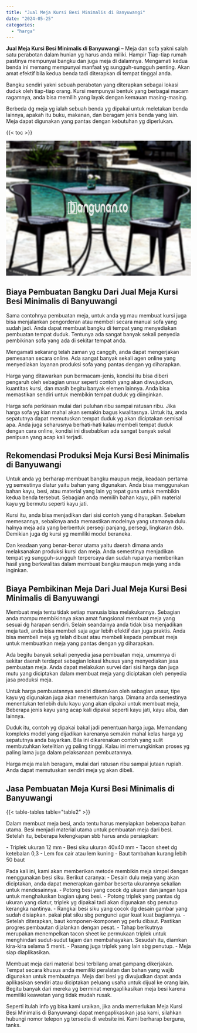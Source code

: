 ```yaml
---
title: "Jual Meja Kursi Besi Minimalis di Banyuwangi"
date: "2024-05-25"
categories: 
  - "harga"
---
```


**Jual Meja Kursi Besi Minimalis di Banyuwangi** – Meja dan sofa yakni salah satu perabotan dalam hunian yg harus anda miliki. Hampir Tiap-tiap rumah pastinya mempunyai bangku dan juga meja di dalamnya. Mengamati kedua benda ini memang mempunyai manfaat yg sungguh-sungguh penting. Akan amat efektif bila kedua benda tadi diterapkan di tempat tinggal anda.

Bangku sendiri yakni sebuah perabotan yang diterapkan sebagai lokasi duduk oleh tiap-tiap orang. Kursi mempunyai bentuk yang berbagai macam ragamnya, anda bisa memilih yang layak dengan kemauan masing-masing.

Berbeda dg meja yg ialah sebuah benda yg dipakai untuk meletakan benda lainnya, apakah itu buku, makanan, dan beragam jenis benda yang lain. Meja dapat digunakan yang pantas dengan kebutuhan yg diperlukan.

{{< toc >}}

![Jual Meja Kursi Besi Minimalis di Banyuwangi](/images/jual-meja-besi-murah21.png)

## Biaya Pembuatan Bangku Dari Jual Meja Kursi Besi Minimalis di Banyuwangi

Sama contohnya pembuatan meja, untuk anda yg mau membuat kursi juga bisa menjalankan pengorderan atau membeli secara manual sofa yang sudah jadi. Anda dapat membuat bangku di tempat yang menyediakan pembuatan tempat duduk. Tentunya ada sangat banyak sekali penyedia pembikinan sofa yang ada di sekitar tempat anda.

Mengamati sekarang telah zaman yg canggih, anda dapat mengerjakan pemesanan secara online. Ada sangat banyak sekali agen online yang menyediakan layanan produksi sofa yang pantas dengan yg diharapkan.

Harga yang ditawarkan pun bermacam-jenis, kondisi itu bisa diberi pengaruh oleh sebagian unsur seperti contoh yang akan diwujudkan, kuantitas kursi, dan masih begitu banyak elemen lainnya. Anda bisa memastikan sendiri untuk membikin tempat duduk yg diinginkan.

Harga sofa perkiraan mulai dari puluhan ribu sampai ratusan ribu. Jika harga sofa yg kian mahal akan semakin bagus kwalitasnya. Untuk itu, anda sepatutnya dapat memutuskan tempat duduk yg akan diciptakan semisal apa. Anda juga seharusnya berhati-hati kalau membeli tempat duduk dengan cara online, kondisi ini disebabkan ada sangat banyak sekali penipuan yang acap kali terjadi.

## Rekomendasi Produksi Meja Kursi Besi Minimalis di Banyuwangi

Untuk anda yg berharap membuat bangku maupun meja, keadaan pertama yg semestinya diatur yaitu bahan yang digunakan. Anda bisa menggunakan bahan kayu, besi, atau material yang lain yg tepat guna untuk membikin kedua benda tersebut. Sebagian anda memilih bahan kayu, pilih material kayu yg bermutu seperti kayu jati.

Kursi itu, anda bisa menjadikan dari sisi contoh yang diharapkan. Sebelum memesannya, sebaiknya anda memastikan modelnya yang utamanya dulu. halnya meja ada yang berbentuk persegi panjang, persegi, lingkaran dsb. Demikian juga dg kursi yg memiliki model beraneka.

Dan keadaan yang benar-benar utama yaitu daerah dimana anda melaksanakan produksi kursi dan meja. Anda semestinya menjadikan tempat yg sungguh-sungguh terpercaya dan sudah rupanya memberikan hasil yang berkwalitas dalam membuat bangku maupun meja yang anda inginkan.

## Biaya Pembikinan Meja Dari Jual Meja Kursi Besi Minimalis di Banyuwangi

Membuat meja tentu tidak setiap manusia bisa melakukannya. Sebagian anda mampu membikinnya akan amat fungsional membuat meja yang sesuai dg harapan sendiri. Selain seandainya anda tidak bisa menjadikan meja tadi, anda bisa membeli saja agar lebih efektif dan juga praktis. Anda bisa membeli meja yg telah dibuat atau membeli kepada pembuat meja untuk membuatkan meja yang pantas dengan yg diharapkan.

Ada begitu banyak sekali penyedia jasa pembuatan meja, umumnya di sekitar daerah terdapat sebagian lokasi khusus yang menyediakan jasa pembuatan meja. Anda dapat melakukan survei dari sisi harga dan juga mutu yang diciptakan dalam membuat meja yang diciptakan oleh penyedia jasa produksi meja.

Untuk harga pembuatannya sendiri ditentukan oleh sebagian unsur, tipe kayu yg digunakan juga akan menentukan harga. Dimana anda semestinya menentukan terlebih dulu kayu yang akan dipakai untuk membuat meja, Beberapa jenis kayu yang acap kali dipakai seperti kayu jati, kayu alba, dan lainnya.

Duduk itu, contoh yg dipakai bakal jadi penentuan harga juga. Memandang kompleks model yang dijadikan karenanya semakin mahal kelas harga yg sepatutnya anda bayarkan. Bila ini dikarenakan contoh yang sulit membutuhkan ketelitian yg paling tinggi. Kalau ini memungkinkan proses yg paling lama juga dalam pelaksanaan pembuatannya.

Harga meja malah beragam, mulai dari ratusan ribu sampai jutaan rupiah. Anda dapat memutuskan sendiri meja yg akan dibeli.

## Jasa Pembuatan Meja Kursi Besi Minimalis di Banyuwangi

{{< table-tables table="table2" >}}

Dalam membuat meja besi, anda tentu harus menyiapkan beberapa bahan utama. Besi menjadi material utama untuk pembuatan meja dari besi. Setelah itu, beberapa kelengkapan sbb harus anda persiapkan:

\- Triplek ukuran 12 mm - Besi siku ukuran 40x40 mm - Tacon sheet dg ketebalan 0,3 - Lem fox cair atau lem kuning - Baut tambahan kurang lebih 50 baut

Pada kali ini, kami akan memberikan metode membikin meja simpel dengan menggunakan besi siku. Berikut caranya: - Desain dulu meja yang akan diciptakan, anda dapat menerapkan gambar beserta ukurannya sekalian untuk mendesainnya. - Potong besi yang cocok dg ukuran dan jangan lupa untuk menghaluskan bagian ujung besi. - Potong triplek yang pantas dg ukuran yang diatur, triplek yg dipakai tadi akan digunakan sbg penutup kerangka nantinya. - Rangkai besi siku yang cocok dg desain gambar yang sudah disiapkan. pakai plat siku sbg pengunci agar kuat kuat bagiannya. - Setelah diterapkan, baut komponen-komponen yg perlu dibaut. Pastikan progres pembautan dijalankan dengan pesat. - Tahap berikutnya merupakan menempelkan tacon sheet ke permukaan triplek untuk menghindari sudut-sudut tajam dan membahayakan. Sesudah itu, diamkan kira-kira selama 5 menit. - Pasang juga triplek yang lain sbg penutup. - Meja siap diaplikasikan.

Membuat meja dari material besi terbilang amat gampang dikerjakan. Tempat secara khusus anda memiliki peralatan dan bahan yang wajib digunakan untuk membuatnya. Meja dari besi yg diwujudkan dapat anda aplikasikan sendiri atau diciptakan peluang usaha untuk dijual ke orang lain. Begitu banyak dari mereka yg berminat mengaplikasikan meja besi karena memiliki keawetan yang tidak mudah rusak.

Seperti itulah info yg bisa kami uraikan, jika anda memerlukan Meja Kursi Besi Minimalis di Banyuwangi dapat mengaplikasikan jasa kami, silahkan hubungi nomor telepon yg tersedia di website ini. Kami berharap berguna, tanks.
